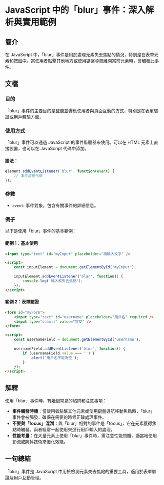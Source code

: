 <!--
Meta Description: # JavaScript 中的「blur」事件：深入解析與實用範例 ## 簡介 在 JavaScript 中，「blur」事件是用於處理元素失去焦點的情況，特別是在表單元素和按鈕中。當使用者點擊其他地方或使用鍵盤導航離開當前元素時，會觸發此事件。 ## 文檔 ### 目的 「blur」事件的主要目的...
Meta Keywords: blur, javascript, script, html, addeventlistener
-->

# JavaScript 中的「blur」事件：深入解析與實用範例

## 簡介
在 JavaScript 中，「blur」事件是用於處理元素失去焦點的情況，特別是在表單元素和按鈕中。當使用者點擊其他地方或使用鍵盤導航離開當前元素時，會觸發此事件。

## 文檔
### 目的
「blur」事件的主要目的是監聽並響應使用者與頁面互動的方式，特別是在表單驗證或用戶體驗方面。

### 使用方式
「blur」事件可以通過 JavaScript 的事件監聽器來使用。可以在 HTML 元素上直接設置，也可以在 JavaScript 代碼中添加。

#### 語法：
```javascript
element.addEventListener('blur', function(event) {
    // 事件處理代碼
});
```

### 參數
- `event`: 事件對象，包含有關事件的詳細信息。

### 例子
以下是使用「blur」事件的基本範例：

#### 範例 1：基本使用
```html
<input type="text" id="myInput" placeholder="請輸入文字" />

<script>
    const inputElement = document.getElementById('myInput');
    
    inputElement.addEventListener('blur', function() {
        console.log('輸入框失去焦點');
    });
</script>
```

#### 範例 2：表單驗證
```html
<form id="myForm">
    <input type="text" id="username" placeholder="用戶名" required />
    <input type="submit" value="提交" />
</form>

<script>
    const usernameField = document.getElementById('username');
    
    usernameField.addEventListener('blur', function() {
        if (usernameField.value === '') {
            alert('用戶名不能為空');
        }
    });
</script>
```

## 解釋
使用「blur」事件時，有幾個常見的陷阱和注意事項：
- **事件觸發時機**：當使用者點擊其他元素或使用鍵盤導航移動焦點時，「blur」事件會被觸發，確保在需要的時候正確處理事件。
- **不要與「focus」混淆**：與「blur」相對的事件是「focus」，它在元素獲得焦點時觸發。兩者經常一起使用來進行用戶輸入的處理。
- **性能考量**：在大量元素上使用「blur」事件時，需注意性能問題，適當地使用節流或防抖技術來優化效能。

## 一句總結
「blur」事件是 JavaScript 中用於檢測元素失去焦點的重要工具，適用於表單驗證及用戶互動管理。